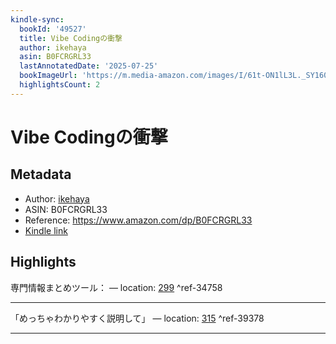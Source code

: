 ```yaml
---
kindle-sync:
  bookId: '49527'
  title: Vibe Codingの衝撃
  author: ikehaya
  asin: B0FCRGRL33
  lastAnnotatedDate: '2025-07-25'
  bookImageUrl: 'https://m.media-amazon.com/images/I/61t-ON1lL3L._SY160.jpg'
  highlightsCount: 2
---
```

# Vibe Codingの衝撃
## Metadata
* Author: [ikehaya](https://www.amazon.comundefined)
* ASIN: B0FCRGRL33
* Reference: https://www.amazon.com/dp/B0FCRGRL33
* [Kindle link](kindle://book?action=open&asin=B0FCRGRL33)

## Highlights
専門情報まとめツール： — location: [299](kindle://book?action=open&asin=B0FCRGRL33&location=299) ^ref-34758

---
「めっちゃわかりやすく説明して」 — location: [315](kindle://book?action=open&asin=B0FCRGRL33&location=315) ^ref-39378

---
